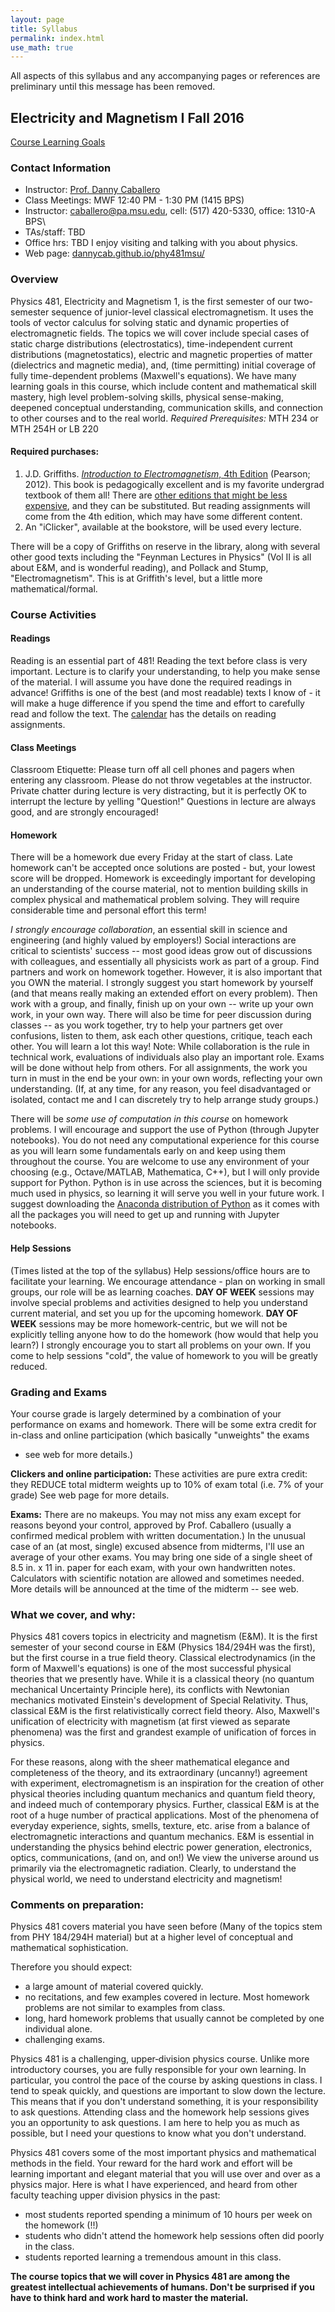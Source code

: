 ```yaml
---
layout: page
title: Syllabus
permalink: index.html
use_math: true
---
```


All aspects of this syllabus and any accompanying pages or references
are preliminary until this message has been removed.

## Electricity and Magnetism I Fall 2016

[Course Learning Goals](./learning_goals.html)

### Contact Information

-   Instructor: [Prof. Danny Caballero](http://dannycab.github.io)
-   Class Meetings: MWF 12:40 PM - 1:30 PM (1415 BPS)
-   Instructor: <caballero@pa.msu.edu>, cell: (517) 420-5330, office:
    1310-A BPS\
-   TAs/staff: TBD
-   Office hrs: TBD I enjoy visiting and talking with you about physics.
-   Web page:
    [dannycab.github.io/phy481msu/](http://dannycab.github.io/phy481msu/)

### Overview

Physics 481, Electricity and Magnetism 1, is the first semester of our
two-semester sequence of junior-level classical electromagnetism. It
uses the tools of vector calculus for solving static and dynamic
properties of electromagnetic fields. The topics we will cover include
special cases of static charge distributions (electrostatics),
time-independent current distributions (magnetostatics), electric and
magnetic properties of matter (dielectrics and magnetic media), and,
(time permitting) initial coverage of fully time-dependent problems
(Maxwell's equations). We have many learning goals in this course, which
include content and mathematical skill mastery, high level
problem-solving skills, physical sense-making, deepened conceptual
understanding, communication skills, and connection to other courses and
to the real world. *Required Prerequisites:* MTH 234 or MTH 254H or LB 220

#### Required purchases:

1.  J.D. Griffiths. [*Introduction to Electromagnetism*, 4th
    Edition](http://goo.gl/iU6MdA) (Pearson; 2012). This book is
    pedagogically excellent and is my favorite undergrad textbook of
    them all! There are [other editions that might be less
    expensive](http://goo.gl/78y9jw), and they can be substituted. But
    reading assignments will come from the 4th edition, which may have
    some different content.
2.  An "iClicker", available at the bookstore, will be used
    every lecture.

There will be a copy of Griffiths on reserve in the library, along with
several other good texts including the "Feynman Lectures in Physics"
(Vol II is all about E&M, and is wonderful reading), and Pollack and
Stump, "Electromagnetism". This is at Griffith's level, but a little
more mathematical/formal.

### Course Activities

#### Readings

Reading is an essential part of 481! Reading the text before class is
very important. Lecture is to clarify your understanding, to help you
make sense of the material. I will assume you have done the required
readings in advance! Griffiths is one of the best (and most readable)
texts I know of - it will make a huge difference if you spend the time
and effort to carefully read and follow the text. The
[calendar](./calendar.html) has the details on reading assignments.

#### Class Meetings

Classroom Etiquette: Please turn off all cell phones and pagers when
entering any classroom. Please do not throw vegetables at the
instructor. Private chatter during lecture is very distracting, but it
is perfectly OK to interrupt the lecture by yelling "Question!"
Questions in lecture are always good, and are strongly encouraged!

#### Homework

There will be a homework due every Friday at the start of class. Late
homework can't be accepted once solutions are posted - but, your lowest
score will be dropped. Homework is exceedingly important for developing
an understanding of the course material, not to mention building skills
in complex physical and mathematical problem solving. They will require
considerable time and personal effort this term!

*I strongly encourage collaboration*, an essential skill in science and
engineering (and highly valued by employers!) Social interactions are
critical to scientists' success -- most good ideas grow out of
discussions with colleagues, and essentially all physicists work as part
of a group. Find partners and work on homework together. However, it is
also important that you OWN the material. I strongly suggest you start
homework by yourself (and that means really making an extended effort on
every problem). Then work with a group, and finally, finish up on your
own -- write up your own work, in your own way. There will also be time
for peer discussion during classes -- as you work together, try to help
your partners get over confusions, listen to them, ask each other
questions, critique, teach each other. You will learn a lot this way!
Note: While collaboration is the rule in technical work, evaluations of
individuals also play an important role. Exams will be done without help
from others. For all assignments, the work you turn in must in the end
be your own: in your own words, reflecting your own understanding. (If,
at any time, for any reason, you feel disadvantaged or isolated, contact
me and I can discretely try to help arrange study groups.)

There will be *some use of computation in this course* on homework
problems. I will encourage and support the use of Python (through
Jupyter notebooks). You do not need any computational experience for
this course as you will learn some fundamentals early on and keep using
them throughout the course. You are welcome to use any environment of
your choosing (e.g., Octave/MATLAB, Mathematica, C++), but I will only
provide support for Python. Python is in use across the sciences, but it
is becoming much used in physics, so learning it will serve you well in
your future work. I suggest downloading the [Anaconda distribution of
Python](https://www.continuum.io/) as it comes with all the packages you
will need to get up and running with Jupyter notebooks.

#### Help Sessions

(Times listed at the top of the syllabus) Help sessions/office hours are
to facilitate your learning. We encourage attendance - plan on working
in small groups, our role will be as learning coaches. **DAY OF WEEK**
sessions may involve special problems and activities designed to help
you understand current material, and set you up for the upcoming
homework. **DAY OF WEEK** sessions may be more homework-centric, but we
will not be explicitly telling anyone how to do the homework (how would
that help you learn?) I strongly encourage you to start all problems on
your own. If you come to help sessions "cold", the value of homework to
you will be greatly reduced.

### Grading and Exams

Your course grade is largely determined by a combination of your
performance on exams and homework. There will be some extra credit for
in-class and online participation (which basically "unweights" the exams
- see web for more details.)

**Clickers and online participation:** These activities are pure extra
credit: they REDUCE total midterm weights up to 10% of exam total (i.e.
7% of your grade) See web page for more details.

**Exams:** There are no makeups. You may not miss any exam except for
reasons beyond your control, approved by Prof. Caballero (usually a
confirmed medical problem with written documentation.) In the unusual
case of an (at most, single) excused absence from midterms, I'll use an
average of your other exams. You may bring one side of a single sheet of
8.5 in. x 11 in. paper for each exam, with your own handwritten notes.
Calculators with scientific notation are allowed and sometimes needed.
More details will be announced at the time of the midterm -- see web.

### What we cover, and why:

Physics 481 covers topics in electricity and magnetism (E&M). It is the
first semester of your second course in E&M (Physics 184/294H was the
first), but the first course in a true field theory. Classical
electrodynamics (in the form of Maxwell's equations) is one of the most
successful physical theories that we presently have. While it is a
classical theory (no quantum mechanical Uncertainty Principle here), its
conflicts with Newtonian mechanics motivated Einstein's development of
Special Relativity. Thus, classical E&M is the first relativistically
correct field theory. Also, Maxwell's unification of electricity with
magnetism (at first viewed as separate phenomena) was the first and
grandest example of unification of forces in physics.

For these reasons, along with the sheer mathematical elegance and
completeness of the theory, and its extraordinary (uncanny!) agreement
with experiment, electromagnetism is an inspiration for the creation of
other physical theories including quantum mechanics and quantum field
theory, and indeed much of contemporary physics. Further, classical E&M
is at the root of a huge number of practical applications. Most of the
phenomena of everyday experience, sights, smells, texture, etc. arise
from a balance of electromagnetic interactions and quantum mechanics.
E&M is essential in understanding the physics behind electric power
generation, electronics, optics, communications, (and on, and on!) We
view the universe around us primarily via the electromagnetic radiation.
Clearly, to understand the physical world, we need to understand
electricity and magnetism!

### Comments on preparation:

Physics 481 covers material you have seen before (Many of the topics
stem from PHY 184/294H material) but at a higher level of conceptual and
mathematical sophistication.

Therefore you should expect:

-   a large amount of material covered quickly.
-   no recitations, and few examples covered in lecture. Most homework
    problems are not similar to examples from class.
-   long, hard homework problems that usually cannot be completed by one
    individual alone.
-   challenging exams.

Physics 481 is a challenging, upper‐division physics course. Unlike more
introductory courses, you are fully responsible for your own learning.
In particular, you control the pace of the course by asking questions in
class. I tend to speak quickly, and questions are important to slow down
the lecture. This means that if you don't understand something, it is
your responsibility to ask questions. Attending class and the homework
help sessions gives you an opportunity to ask questions. I am here to
help you as much as possible, but I need your questions to know what you
don't understand.

Physics 481 covers some of the most important physics and mathematical
methods in the field. Your reward for the hard work and effort will be
learning important and elegant material that you will use over and over
as a physics major. Here is what I have experienced, and heard from
other faculty teaching upper division physics in the past: 

- most students reported spending a minimum of 10 hours per week on the
homework (!!) 
- students who didn't attend the homework help sessions
often did poorly in the class. 
- students reported learning a tremendous amount in this class.

**The course topics that we will cover in Physics 481 are among the
greatest intellectual achievements of humans. Don't be surprised if you
have to think hard and work hard to master the material.**

